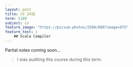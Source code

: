 ```yaml
---
layout: post
title: CS 241E
term: 1189
subject: cs
feature_image: "https://picsum.photos/2560/600?image=875"
feature_text: |
    ## Scala Compiler
---
```


Partial notes coming soon...

 > I was auditing this course during this term.
